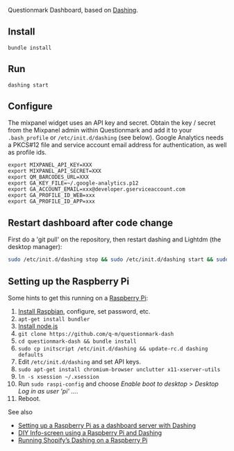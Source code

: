 Questionmark Dashboard, based on [Dashing](http://shopify.github.io/dashing).

## Install

`bundle install`

## Run

`dashing start`

## Configure
The mixpanel widget uses an API key and secret. Obtain the key / secret from the Mixpanel admin within Questionmark and add it to your `.bash_profile` or `/etc/init.d/dashing` (see below). Google Analytics needs a PKCS#12 file and service account email address for authentication, as well as profile ids.

```
export MIXPANEL_API_KEY=XXX
export MIXPANEL_API_SECRET=XXX
export QM_BARCODES_URL=XXX
export GA_KEY_FILE=~/.google-analytics.p12
export GA_ACCOUNT_EMAIL=xxx@developer.gserviceaccount.com
export GA_PROFILE_ID_WEB=xxx
export GA_PROFILE_ID_APP=xxx
```

## Restart dashboard after code change
First do a 'git pull' on the repository, then restart dashing and Lightdm (the desktop manager):

```sh
sudo /etc/init.d/dashing stop && sudo /etc/init.d/dashing start && sudo /etc/init.d/lightdm restart
```

## Setting up the Raspberry Pi
Some hints to get this running on a [Raspberry Pi](http://raspberrypi.org/):

1. [Install Raspbian](https://raspberrypi.org/downloads/), configure, set password, etc.
2. `apt-get install bundler`
3. [Install node.js](https://github.com/nathanjohnson320/node_arm)
4. `git clone https://github.com/q-m/questionmark-dash`
5. `cd questionmark-dash && bundle install`
6. `sudo cp initscript /etc/init.d/dashing && update-rc.d dashing defaults`
7. Edit `/etc/init.d/dashing` and set API keys.
8. `sudo apt-get install chromium-browser unclutter x11-xserver-utils`
9. `ln -s xsession ~/.xsession`
11. Run `sudo raspi-config` and choose _Enable boot to desktop_ &gt; _Desktop Log in as user 'pi' ..._.
12. Reboot.

See also
* [Setting up a Raspberry Pi as a dashboard server with Dashing](https://gist.github.com/stonehippo/5896381)
* [DIY Info-screen using a Raspberry Pi and Dashing](http://www.fusonic.net/en/blog/2013/07/31/diy-info-screen-using-raspberry-pi-dashing/)
* [Running Shopify’s Dashing on a Raspberry Pi](http://toxaq.com/index.php/2012/12/running-shopifys-dashing-on-a-raspberry-pi/)
